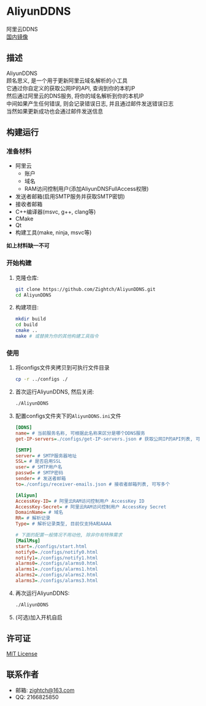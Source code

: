 # AliyunDDNS
阿里云DDNS  
[国内镜像](https://sxjc1.staticplant.top:4006/Zightch/AliyunDDNS)

## 描述
AliyunDDNS  
顾名思义, 是一个用于更新阿里云域名解析的小工具  
它通过你自定义的获取公网IP的API, 查询到你的本机IP  
然后通过阿里云的DNS服务, 将你的域名解析到你的本机IP  
中间如果产生任何错误, 则会记录错误日志, 并且通过邮件发送错误日志  
当然如果更新成功也会通过邮件发送信息

## 构建运行
### 准备材料
* 阿里云
   * 账户
   * 域名
   * RAM访问控制用户(添加AliyunDNSFullAccess权限)
* 发送者邮箱(启用SMTP服务并获取SMTP密钥)
* 接收者邮箱
* C++编译器(msvc, g++, clang等)
* CMake
* Qt
* 构建工具(make, ninja, msvc等)

**如上材料缺一不可**

### 开始构建
1. 克隆仓库:
   ```bash
   git clone https://github.com/Zightch/AliyunDDNS.git
   cd AliyunDDNS
   ```

2. 构建项目:
   ```bash
   mkdir build
   cd build
   cmake ..
   make # 或替换为你的其他构建工具指令
   ```

### 使用
1. 将configs文件夹拷贝到可执行文件目录
   ```bash
   cp -r ../configs ./
   ```
2. 首次运行AliyunDDNS, 然后关闭:
   ```bash
   ./AliyunDDNS
   ```
3. 配置configs文件夹下的`AliyunDDNS.ini`文件
   ```ini
   [DDNS]
   name= # 当前服务名称, 可根据此名称来区分是哪个DDNS服务
   get-IP-servers=./configs/get-IP-servers.json # 获取公网IP的API列表, 可写多个

   [SMTP]
   server= # SMTP服务器地址
   SSL= # 是否启用SSL
   user= # SMTP用户名
   passwd= # SMTP密码
   sender= # 发送者邮箱
   to=./configs/receiver-emails.json # 接收者邮箱列表, 可写多个

   [Aliyun]
   AccessKey-ID= # 阿里云RAM访问控制用户 AccessKey ID
   AccessKey-Secret= # 阿里云RAM访问控制用户 AccessKey Secret
   DomainName= # 域名
   RR= # 解析记录
   Type= # 解析记录类型, 目前仅支持A和AAAA

   # 下面的配置一般情况不用动他, 除非你有特殊需求
   [MailMsg]
   start=./configs/start.html
   notify0=./configs/notify0.html
   notify1=./configs/notify1.html
   alarms0=./configs/alarms0.html
   alarms1=./configs/alarms1.html
   alarms2=./configs/alarms2.html
   alarms3=./configs/alarms3.html
   ```
4. 再次运行AliyunDDNS:
   ```bash
   ./AliyunDDNS
   ```
5. (可选)加入开机自启

## 许可证
[MIT License](LICENSE)

## 联系作者
* 邮箱: zightch@163.com
* QQ: 2166825850
